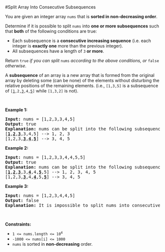 #Split Array Into Consecutive Subsequences
<p>You are given an integer array <code>nums</code> that is <strong>sorted in non-decreasing order</strong>.</p>
<p>Determine if it is possible to split <code>nums</code> into <strong>one or more subsequences</strong> such that <strong>both</strong> of the following conditions are true:</p>
<ul>
<li>Each subsequence is a <strong>consecutive increasing sequence</strong> (i.e. each integer is <strong>exactly one</strong> more than the previous integer).</li>
<li>All subsequences have a length of <code>3</code><strong> or more</strong>.</li>
</ul>
<p>Return <code>true</code><em> if you can split </em><code>nums</code><em> according to the above conditions, or </em><code>false</code><em> otherwise</em>.</p>
<p>A <strong>subsequence</strong> of an array is a new array that is formed from the original array by deleting some (can be none) of the elements without disturbing the relative positions of the remaining elements. (i.e., <code>[1,3,5]</code> is a subsequence of <code>[<u>1</u>,2,<u>3</u>,4,<u>5</u>]</code> while <code>[1,3,2]</code> is not).</p>
<p> </p>
<p><strong class="example">Example 1:</strong></p>
<pre><strong>Input:</strong> nums = [1,2,3,3,4,5]
<strong>Output:</strong> true
<strong>Explanation:</strong> nums can be split into the following subsequences:
[<strong><u>1</u></strong>,<strong><u>2</u></strong>,<strong><u>3</u></strong>,3,4,5] --&gt; 1, 2, 3
[1,2,3,<strong><u>3</u></strong>,<strong><u>4</u></strong>,<strong><u>5</u></strong>] --&gt; 3, 4, 5
</pre>
<p><strong class="example">Example 2:</strong></p>
<pre><strong>Input:</strong> nums = [1,2,3,3,4,4,5,5]
<strong>Output:</strong> true
<strong>Explanation:</strong> nums can be split into the following subsequences:
[<strong><u>1</u></strong>,<strong><u>2</u></strong>,<strong><u>3</u></strong>,3,<strong><u>4</u></strong>,4,<strong><u>5</u></strong>,5] --&gt; 1, 2, 3, 4, 5
[1,2,3,<strong><u>3</u></strong>,4,<strong><u>4</u></strong>,5,<strong><u>5</u></strong>] --&gt; 3, 4, 5
</pre>
<p><strong class="example">Example 3:</strong></p>
<pre><strong>Input:</strong> nums = [1,2,3,4,4,5]
<strong>Output:</strong> false
<strong>Explanation:</strong> It is impossible to split nums into consecutive increasing subsequences of length 3 or more.
</pre>
<p> </p>
<p><strong>Constraints:</strong></p>
<ul>
<li><code>1 &lt;= nums.length &lt;= 10<sup>4</sup></code></li>
<li><code>-1000 &lt;= nums[i] &lt;= 1000</code></li>
<li><code>nums</code> is sorted in <strong>non-decreasing</strong> order.</li>
</ul>
